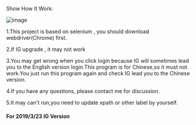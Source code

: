 Show How It Work:

![image](https://github.com/arleigh418/Automatic-IG-Like/blob/master/example/example.gif)






1.This project is based on selenium , you should download webdriver(Chrome) first.

2.If IG upgrade , it may not work

3.You may get wrong when you click login because IG will sometimes lead you to the English version login.This program is for Chinese,so it must not work.You just run this program again and check IG lead you to the Chinese version.

4.If you have any questions, please contact me for discussion.

5.It may can't run,you need to update xpath or other label by yourself.

#### For 2019/3/23 IG Version
